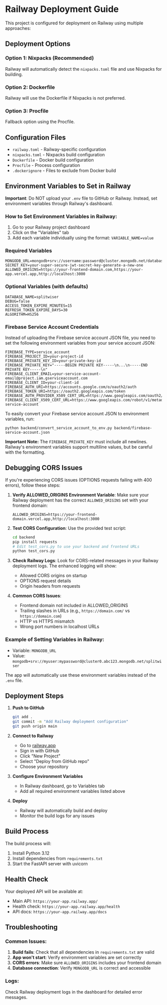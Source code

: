 # Railway Deployment Guide

This project is configured for deployment on Railway using multiple approaches:

## Deployment Options

### Option 1: Nixpacks (Recommended)
Railway will automatically detect the `nixpacks.toml` file and use Nixpacks for building.

### Option 2: Dockerfile
Railway will use the Dockerfile if Nixpacks is not preferred.

### Option 3: Procfile
Fallback option using the Procfile.

## Configuration Files

- `railway.toml` - Railway-specific configuration
- `nixpacks.toml` - Nixpacks build configuration  
- `Dockerfile` - Docker build configuration
- `Procfile` - Process configuration
- `.dockerignore` - Files to exclude from Docker build

## Environment Variables to Set in Railway

**Important**: Do NOT upload your `.env` file to GitHub or Railway. Instead, set environment variables through Railway's dashboard.

### How to Set Environment Variables in Railway:
1. Go to your Railway project dashboard
2. Click on the "Variables" tab
3. Add each variable individually using the format: `VARIABLE_NAME=value`

### Required Variables
```
MONGODB_URL=mongodb+srv://username:password@cluster.mongodb.net/database
SECRET_KEY=your-super-secure-jwt-secret-key-generate-a-new-one
ALLOWED_ORIGINS=https://your-frontend-domain.com,https://your-app.vercel.app,http://localhost:3000
```

### Optional Variables (with defaults)
```
DATABASE_NAME=splitwiser
DEBUG=false
ACCESS_TOKEN_EXPIRE_MINUTES=15
REFRESH_TOKEN_EXPIRE_DAYS=30
ALGORITHM=HS256
```

### Firebase Service Account Credentials
Instead of uploading the Firebase service account JSON file, you need to set the following environment variables from your service account JSON:

```
FIREBASE_TYPE=service_account
FIREBASE_PROJECT_ID=your-project-id
FIREBASE_PRIVATE_KEY_ID=your-private-key-id
FIREBASE_PRIVATE_KEY="-----BEGIN PRIVATE KEY-----\n...\n-----END PRIVATE KEY-----\n"
FIREBASE_CLIENT_EMAIL=your-service-account-email@project.iam.gserviceaccount.com
FIREBASE_CLIENT_ID=your-client-id
FIREBASE_AUTH_URI=https://accounts.google.com/o/oauth2/auth
FIREBASE_TOKEN_URI=https://oauth2.googleapis.com/token
FIREBASE_AUTH_PROVIDER_X509_CERT_URL=https://www.googleapis.com/oauth2/v1/certs
FIREBASE_CLIENT_X509_CERT_URL=https://www.googleapis.com/robot/v1/metadata/x509/your-service-account
```

To easily convert your Firebase service account JSON to environment variables, run:
```
python backend/convert_service_account_to_env.py backend/firebase-service-account.json
```

**Important Note:** The `FIREBASE_PRIVATE_KEY` must include all newlines. Railway's environment variables support multiline values, but be careful with the formatting.

## Debugging CORS Issues

If you're experiencing CORS issues (OPTIONS requests failing with 400 errors), follow these steps:

1. **Verify ALLOWED_ORIGINS Environment Variable**:
   Make sure your Railway deployment has the correct `ALLOWED_ORIGINS` set with your frontend domain:
   ```
   ALLOWED_ORIGINS=https://your-frontend-domain.vercel.app,http://localhost:3000
   ```

2. **Test CORS Configuration**:
   Use the provided test script:
   ```bash
   cd backend
   pip install requests
   # Edit test_cors.py to use your backend and frontend URLs
   python test_cors.py
   ```

3. **Check Railway Logs**:
   Look for CORS-related messages in your Railway deployment logs. The enhanced logging will show:
   - Allowed CORS origins on startup
   - OPTIONS request details
   - Origin headers from requests

4. **Common CORS Issues**:
   - Frontend domain not included in ALLOWED_ORIGINS
   - Trailing slashes in URLs (e.g., `https://domain.com/` vs `https://domain.com`)
   - HTTP vs HTTPS mismatch
   - Wrong port numbers in localhost URLs

### Example of Setting Variables in Railway:
- Variable: `MONGODB_URL`
- Value: `mongodb+srv://myuser:mypassword@cluster0.abc123.mongodb.net/splitwiser`

The app will automatically use these environment variables instead of the `.env` file.

## Deployment Steps

1. **Push to GitHub**
   ```bash
   git add .
   git commit -m "Add Railway deployment configuration"
   git push origin main
   ```

2. **Connect to Railway**
   - Go to [railway.app](https://railway.app)
   - Sign in with GitHub
   - Click "New Project"
   - Select "Deploy from GitHub repo"
   - Choose your repository

3. **Configure Environment Variables**
   - In Railway dashboard, go to Variables tab
   - Add all required environment variables listed above

4. **Deploy**
   - Railway will automatically build and deploy
   - Monitor the build logs for any issues

## Build Process

The build process will:
1. Install Python 3.12
2. Install dependencies from `requirements.txt`
3. Start the FastAPI server with uvicorn

## Health Check

Your deployed API will be available at:
- Main API: `https://your-app.railway.app/`
- Health check: `https://your-app.railway.app/health`
- API docs: `https://your-app.railway.app/docs`

## Troubleshooting

### Common Issues:
1. **Build fails**: Check that all dependencies in `requirements.txt` are valid
2. **App won't start**: Verify environment variables are set correctly
3. **CORS errors**: Make sure `ALLOWED_ORIGINS` includes your frontend domain
4. **Database connection**: Verify `MONGODB_URL` is correct and accessible

### Logs:
Check Railway deployment logs in the dashboard for detailed error messages.
